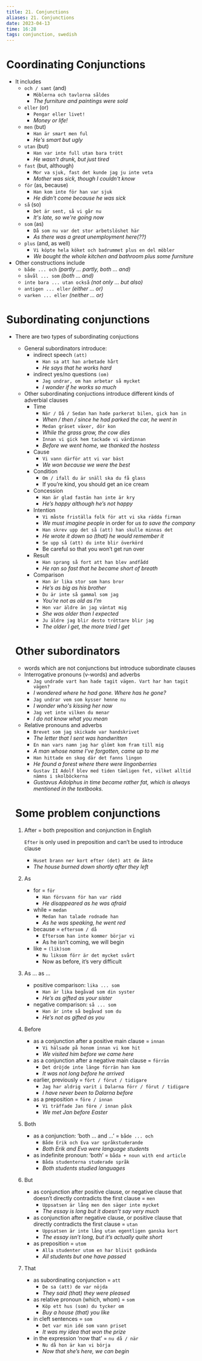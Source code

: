 ```yaml
---
title: 21. Conjunctions
aliases: 21. Conjunctions
date: 2023-04-13
time: 16:28
tags: conjunction, swedish
---
```



# Coordinating Conjunctions

- It includes
    - `och / samt` (and)
        - `Möblerna och tavlorna såldes`
        - *The furniture and paintings were sold*
    - `eller` (or)
        - `Pengar eller livet!`
        - *Money or life!*
    - `men` (but)
        - `Han är smart men ful`
        - *He's smart but ugly*
    - `utan` (but)
        - `Han var inte full utan bara trött`
        - *He wasn't drunk, but just tired*
    - `fast` (but, although)
        - `Mor va sjuk, fast det kunde jag ju inte veta`
        - *Mother was sick, though I couldn't know*
    - `för` (as, because)
        - `Han kom inte för han var sjuk`
        - *He didn't come because he was sick*
    - `så` (so)
        - `Det är sent, så vi går nu`
        - *It's late, so we're going now*
    - `som` (as)
        - `Då som nu var det stor arbetslöshet här`
        - *As there was a great unemployment here(??)*
    - `plus` (and, as well)
        - `Vi köpte hela köket och badrummet plus en del möbler`
        - *We bought the whole kitchen and bathroom plus some furniture*
- Other constructions include
    - `både ... och` *(partly ... partly, both ... and)*
    - `såvål ... som` *(both ... and)*
    - `inte bara ... utan också` *(not only ... but also)*
    - `antigen ... eller` *(either ... or)*
    - `varken ... eller` *(neither ... or)*

# Subordinating conjunctions

- There are two types of subordinating conjuctions
    - General subordinators introduce:
        - indirect speech `(att)`
            - `Han sa att han arbetade hårt`
            - *He says that he works hard*
        - indirect yes/no questions `(om)`
            - `Jag undrar, om han arbetar så mycket`
            - *I wonder if he works so much*
    - Other subordinating conjuctions introduce different kinds of adverbial clauses
        - Time
            - `När / Då / Sedan han hade parkerat bilen, gick han in`
            - *When / then / since he had parked the car, he went in*
            - `Medan gräset växer, dör kon`
            - *While the grass grow, the cow dies*
            - `Innan vi gick hem tackade vi värdinnan`
            - *Before we went home, we thanked the hostess*
        - Cause
            - `Vi vann därför att vi var bäst`
            - *We won because we were the best*
        - Condition
            - `Om / ifall du är snäll ska du få glass`
            - If you’re kind, you should get an ice cream
        - Concession
            - `Han är glad fastän han inte är kry`
            - *He’s happy although he’s not happy*
        - Intention
            - `Vi måste friställa folk för att vi ska rädda firman`
            - *We must imagine people* in order for *us to save the company*
            - `Han skrev upp det så (att) han skulle minnas det`
            - *He wrote it down so (that) he would remember it*
            - `Se upp så (att) du inte blir överkörd`
            - Be careful so that you won’t get run over
        - Result
            - `Han sprang så fort att han blev andfådd`
            - *He ran so fast that he became short of breath*
        - Comparison
            - `Han är lika stor som hans bror`
            - *He’s as big as his brother*
            - `Du är inte så gammal som jag`
            - *You’re not as old as I’m*
            - `Hon var äldre än jag väntat mig`
            - *She was older than I expected*
            - `Ju äldre jag blir desto tröttare blir jag`
            - *The older I get, the more tried I get*
    
    # Other subordinators
    
    - words which are not conjunctions but introduce subordinate clauses
    - Interrogative pronouns (v-words) and adverbs
        - `Jag undrade vart han hade tagit vägen. Vart har han tagit vägen?`
        - *I wondered where he had gone. Where has he gone?*
        - `Jag undrar vem som kysser henne nu`
        - *I wonder who's kissing her now*
        - `Jag vet inte vilken du menar`
        - *I do not know what you mean*
    - Relative pronouns and adverbs
        - `Brevet som jag skickade var handskrivet`
        - *The letter that I sent was handwritten*
        - `En man vars namn jag har glömt kom fram till mig`
        - *A man whose name I’ve forgotten, came up to me*
        - `Han hittade en skog där det fanns lingon`
        - *He found a forest where there were lingonberries*
        - `Gustav II Adolf blev med tiden tämligen fet, vilket alltid nämns i skolböckerna`
        - *Gustavus Adolphus in time became rather fat, which is always mentioned in the textbooks.*
    
    # Some problem conjunctions
    
    1. After = both preposition and conjunction in English
        
        `Efter` is only used in preposition and can’t be used to introduce clause
        
        - `Huset brann ner kort efter (det) att de åkte`
        - *The house burned down shortly after they left*
    2. As
        - for = `för`
            - `Han försvann för han var rädd`
            - *He disappeared as he was afraid*
        - while = `medan`
            - `Medan han talade rodnade han`
            - *As he was speaking, he went red*
        - because = `eftersom / då`
            - `Eftersom han inte kommer börjar vi`
            - As he isn’t coming, we will begin
        - like = `(lik)som`
            - `Nu liksom förr är det mycket svårt`
            - Now as before, it’s very difficult
    3. As ... as ...
        - positive comparison: `lika ... som`
            - `Han är lika begåvad som din syster`
            - *He’s as gifted as your sister*
        - negative comparison: `så ... som`
            - `Han är inte så begåvad som du`
            - *He’s not as gifted as you*
    4. Before
        - as a conjunction after a positive main clause = `innan`
            - `Vi hälsade på honom innan vi kom hit`
            - *We visited him before we came here*
        - as a conjunction after a negative main clause = `förrän`
            - `Det dröjde inte länge förrän han kom`
            - *It was not long before he arrived*
        - earlier, previously = `fört / förut / tidigare`
            - `Jag har aldrig varit i Dalarna förr / förut / tidigare`
            - *I have never been to Dalarna before*
        - as a preposition = `före / innan`
            - `Vi träffade Jan före / innan påsk`
            - *We met Jan before Easter*
    5. Both
        - as a conjunction: ‘both ... and ...’ = `både ... och`
            - `Både Erik och Eva var språkstuderande`
            - *Both Erik and Eva were language students*
        - as indefinite pronoun: ‘both’ = `båda + noun with end article`
            - `Båda studenterna studerade språk`
            - *Both students studied languages*
    6. But
        - as conjunction after positive clause, or negative clause that doesn’t directly contradicts the first clause = `men`
            - `Uppsatsen är lång men den säger inte mycket`
            - *The essay is long but it doesn’t say very much*
        - as conjunction after negative clause, or positive clause that directly contradicts the first clause = `utan`
            - `Uppsatsen är inte lång utan egentligen ganska kort`
            - *The essay isn’t long, but it’s actually quite short*
        - as preposition = `utom`
            - `Alla studenter utom en har blivit godkända`
            - *All students but one have passed*
    7. That
        - as subordinating conjunction = `att`
            - `De sa (att) de var nöjda`
            - *They said (that) they were pleased*
        - as relative pronoun (which, whom) = `som`
            - `Köp ett hus (som) du tycker om`
            - *Buy a house (that) you like*
        - in cleft sentences = `som`
            - `Det var min idé som vann priset`
            - *It was my idea that won the prize*
        - in the expression ‘now that’ = `nu då / när`
            - `Nu då hon är kan vi börja`
            - *Now that she’s here, we can begin*